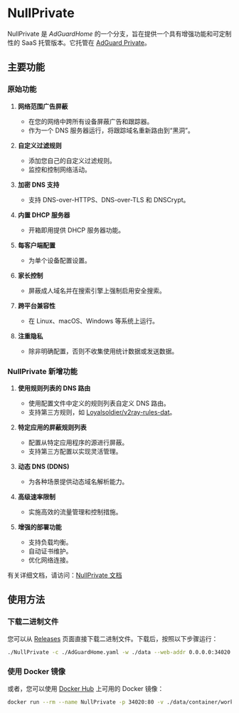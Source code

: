 # NullPrivate

NullPrivate 是 _AdGuardHome_ 的一个分支，旨在提供一个具有增强功能和可定制性的 SaaS 托管版本。它托管在 [AdGuard Private](https://nullprivate.com)。

## 主要功能

### 原始功能

1. **网络范围广告屏蔽**

   - 在您的网络中跨所有设备屏蔽广告和跟踪器。
   - 作为一个 DNS 服务器运行，将跟踪域名重新路由到“黑洞”。

2. **自定义过滤规则**

   - 添加您自己的自定义过滤规则。
   - 监控和控制网络活动。

3. **加密 DNS 支持**

   - 支持 DNS-over-HTTPS、DNS-over-TLS 和 DNSCrypt。

4. **内置 DHCP 服务器**

   - 开箱即用提供 DHCP 服务器功能。

5. **每客户端配置**

   - 为单个设备配置设置。

6. **家长控制**

   - 屏蔽成人域名并在搜索引擎上强制启用安全搜索。

7. **跨平台兼容性**

   - 在 Linux、macOS、Windows 等系统上运行。

8. **注重隐私**
   - 除非明确配置，否则不收集使用统计数据或发送数据。

### NullPrivate 新增功能

1. **使用规则列表的 DNS 路由**

   - 使用配置文件中定义的规则列表自定义 DNS 路由。
   - 支持第三方规则，如 [Loyalsoldier/v2ray-rules-dat](https://github.com/Loyalsoldier/v2ray-rules-dat)。

2. **特定应用的屏蔽规则列表**

   - 配置从特定应用程序的源进行屏蔽。
   - 支持第三方配置以实现灵活管理。

3. **动态 DNS (DDNS)**

   - 为各种场景提供动态域名解析能力。

4. **高级速率限制**

   - 实施高效的流量管理和控制措施。

5. **增强的部署功能**
   - 支持负载均衡。
   - 自动证书维护。
   - 优化网络连接。

有关详细文档，请访问：[NullPrivate 文档](https://nullprivate.com/docs/)

## 使用方法

### 下载二进制文件

您可以从 [Releases](https://github.com/NullPrivate/NullPrivate/releases) 页面直接下载二进制文件。下载后，按照以下步骤运行：

```bash
./NullPrivate -c ./AdGuardHome.yaml -w ./data --web-addr 0.0.0.0:34020 --local-frontend --no-check-update --verbose
```

### 使用 Docker 镜像

或者，您可以使用 [Docker Hub](https://hub.docker.com/repository/docker/nullprivate/nullprivate) 上可用的 Docker 镜像：

```bash
docker run --rm --name NullPrivate -p 34020:80 -v ./data/container/work:/opt/adguardhome/work -v ./data/container/conf:/opt/adguardhome/conf nullprivate/nullprivate:latest
```